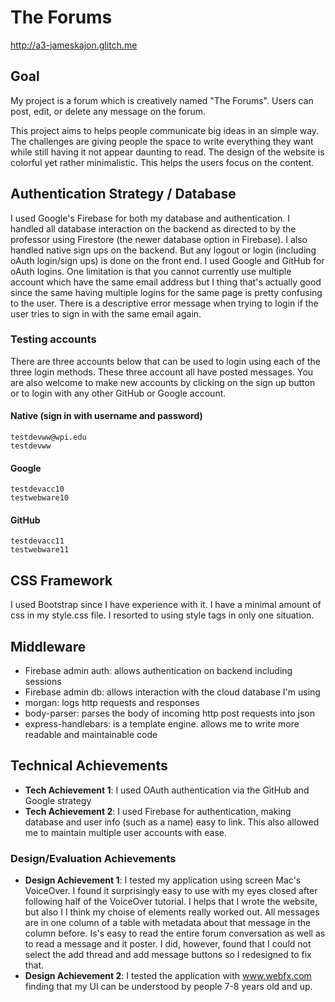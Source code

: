 # The Forums

http://a3-jameskajon.glitch.me

## Goal
My project is a forum which is creatively named "The Forums". Users can post, edit, or delete any message on the forum.

This project aims to helps people communicate big ideas in an simple way. The challenges are giving people the space to write everything they want while still having it not appear daunting to read. The design of the website is colorful yet rather minimalistic. This helps the users focus on the content.

## Authentication Strategy / Database
I used Google's Firebase for both my database and authentication. I handled all database interaction on the backend as directed to by the professor using Firestore (the newer database option in Firebase). I also handled native sign ups on the backend. But any logout or login (including oAuth login/sign ups) is done on the front end. I used Google and GitHub for oAuth logins. One limitation is that you cannot currently use multiple account which have the same email address but I thing that's actually good since the same having multiple logins for the same page is pretty confusing to the user. There is a descriptive error message when trying to login if the user tries to sign in with the same email again.

### Testing accounts
There are three accounts below that can be used to login using each of the three login methods. These three account all have posted messages. You are also welcome to make new accounts by clicking on the sign up button or to login with any other GitHub or Google account.

#### Native (sign in with username and password)
    testdevww@wpi.edu
    testdevww
    
#### Google
    testdevacc10
    testwebware10

#### GitHub
    testdevacc11
    testwebware11

## CSS Framework
I used Bootstrap since I have experience with it. I have a minimal amount of css in my style.css file. I resorted to using style tags in only one situation.

## Middleware
- Firebase admin auth: allows authentication on backend including sessions
- Firebase admin db: allows interaction with the cloud database I'm using
- morgan: logs http requests and responses
- body-parser: parses the body of incoming http post requests into json
- express-handlebars: is a template engine. allows me to write more readable and maintainable code


## Technical Achievements
- **Tech Achievement 1**: I used OAuth authentication via the GitHub and Google strategy
- **Tech Achievement 2**: I used Firebase for authentication, making database and user info (such as a name) easy to link. This also allowed me to maintain multiple user accounts with ease.

### Design/Evaluation Achievements
- **Design Achievement 1**: I tested my application using screen Mac's VoiceOver. I found it surprisingly easy to use with my eyes closed after following half of the VoiceOver tutorial. I helps that I wrote the website, but also I I think my choise of elements really worked out. All messages are in one column of a table with metadata about that message in the column before. Is's easy to read the entire forum conversation as well as to read a message and it poster. I did, however, found that I could not select the add thread and add message buttons so I redesigned to fix that.
- **Design Achievement 2**: I tested the application with www.webfx.com finding that my UI can be understood by people 7-8 years old and up.
